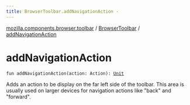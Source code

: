 ```yaml
---
title: BrowserToolbar.addNavigationAction - 
---
```


[mozilla.components.browser.toolbar](../index.html) / [BrowserToolbar](index.html) / [addNavigationAction](./add-navigation-action.html)

# addNavigationAction

`fun addNavigationAction(action: Action): `[`Unit`](https://kotlinlang.org/api/latest/jvm/stdlib/kotlin/-unit/index.html)

Adds an action to be display on the far left side of the toolbar. This area is usually used
on larger devices for navigation actions like "back" and "forward".

